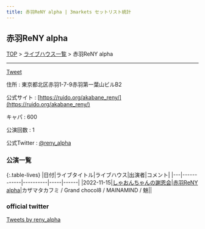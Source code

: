 ```yaml
---
title: 赤羽ReNY alpha | 3markets セットリスト統計
---
```

## 赤羽ReNY alpha

[TOP](/setlist/) > [ライブハウス一覧](livehouses.html) > 赤羽ReNY alpha

___

<a href="https://twitter.com/share?ref_src=twsrc%5Etfw" data-text="3markets[ ]セットリスト > 赤羽ReNY alpha" class="twitter-share-button" data-via="3markets" data-hashtags="3markets" data-related="3markets" data-show-count="false">Tweet</a>

住所
:    東京都北区赤羽1-7-9赤羽第一葉山ビルB2

公式サイト
:    [https://ruido.org/akabane_reny/](https://ruido.org/akabane_reny/)

キャパ
:    600

公演回数
: 1


公式Twitter
: <a href="https://twitter.com/reny_alpha">@reny_alpha</a>


### 公演一覧

{:.table-lives}
|日付|ライブタイトル|ライブハウス|出演者|コメント|
|---|------------|----------|-----|------|
|<span class="nowrap">2022-11-15</span>|[しゃおんちゃんの謝恩会](live042.html)|[赤羽ReNY alpha](livehouse046.html)|カザマタカフミ / Grand chocol8 / MAINAMIND / 魅||



### official twitter

<a class="twitter-timeline" href="https://twitter.com/reny_alpha?ref_src=twsrc%5Etfw">Tweets by reny_alpha</a> <script async src="https://platform.twitter.com/widgets.js" charset="utf-8"></script>


<script async src="https://platform.twitter.com/widgets.js" charset="utf-8"></script>